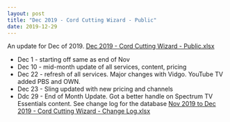 ```yaml
---
layout: post
title: "Dec 2019 - Cord Cutting Wizard - Public"
date: 2019-12-29
---
```

<p>An update for Dec of 2019. <a href="/Dec 2019 - Cord Cutting Wizard - Public.xlsx">Dec 2019 - Cord Cutting Wizard - Public.xlsx</a>
  <p>
    <ul>
      <li>Dec 1 - starting off same as end of Nov
      <li>Dec 10 - mid-month update of all services, content, pricing
      <li>Dec 22 - refresh of all services. Major changes with Vidgo. YouTube TV added PBS and OWN.
      <li>Dec 23 - Sling updated with new pricing and channels
      <li>Ddc 29 - End of Month Update. Got a better handle on Spectrum TV Essentials content. See change log for the database <a href="/Nov 2019 to Dec 2019 - Cord Cutting Wizard - Change Log.xlsx">Nov 2019 to Dec 2019 - Cord Cutting Wizard - Change Log.xlsx</a>
